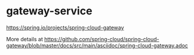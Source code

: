 # gateway-service
https://spring.io/projects/spring-cloud-gateway


More details at https://github.com/spring-cloud/spring-cloud-gateway/blob/master/docs/src/main/asciidoc/spring-cloud-gateway.adoc
